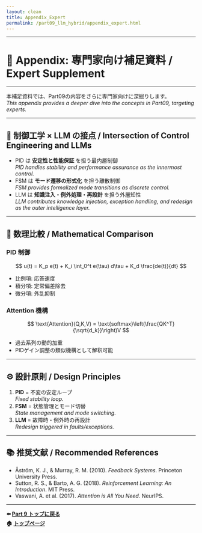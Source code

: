 ```yaml
---
layout: clean
title: Appendix_Expert
permalink: /part09_llm_hybrid/appendix_expert.html
---
```


---

# 📑 Appendix: 専門家向け補足資料 / Expert Supplement

---

本補足資料では、Part09の内容をさらに専門家向けに深掘りします。  
*This appendix provides a deeper dive into the concepts in Part09, targeting experts.*

---

## 🔬 **制御工学 × LLM の接点 / Intersection of Control Engineering and LLMs**

- PID は **安定性と性能保証** を担う最内層制御  
  *PID handles stability and performance assurance as the innermost control.*  
- FSM は **モード遷移の形式化** を担う離散制御  
  *FSM provides formalized mode transitions as discrete control.*  
- LLM は **知識注入・例外処理・再設計** を担う外層知性  
  *LLM contributes knowledge injection, exception handling, and redesign as the outer intelligence layer.*  

---

## 📐 **数理比較 / Mathematical Comparison**

### PID 制御
$$
u(t) = K_p e(t) + K_i \int_0^t e(\tau) d\tau + K_d \frac{de(t)}{dt}
$$

- 比例項: 応答速度  
- 積分項: 定常偏差除去  
- 微分項: 外乱抑制  

### Attention 機構
$$
\text{Attention}(Q,K,V) = \text{softmax}\left(\frac{QK^T}{\sqrt{d_k}}\right)V
$$

- 過去系列の動的加重  
- PIDゲイン調整の類似機構として解釈可能  

---

## ⚙️ **設計原則 / Design Principles**

1. **PID** = 不変の安定ループ  
   *Fixed stability loop.*  
2. **FSM** = 状態管理とモード切替  
   *State management and mode switching.*  
3. **LLM** = 故障時・例外時の再設計  
   *Redesign triggered in faults/exceptions.*  

---

## 📚 **推奨文献 / Recommended References**

- Åström, K. J., & Murray, R. M. (2010). *Feedback Systems*. Princeton University Press.  
- Sutton, R. S., & Barto, A. G. (2018). *Reinforcement Learning: An Introduction*. MIT Press.  
- Vaswani, A. et al. (2017). *Attention is All You Need*. NeurIPS.  

---

**⬅️ [Part 9 トップに戻る](index.md)**  
**🏠 [トップページ](../index.md)**

